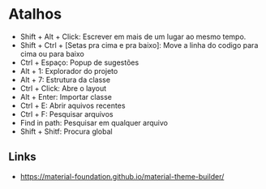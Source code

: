 # Atalhos

- Shift + Alt + Click: Escrever em mais de um lugar ao mesmo tempo.
- Shift + Ctrl + [Setas pra cima e pra baixo]: Move a linha do codigo para cima ou para baixo
- Ctrl + Espaço: Popup de sugestões
- Alt + 1: Explorador do projeto
- Alt + 7: Estrutura da classe
- Ctrl + Click: Abre o layout
- Alt + Enter: Importar classe
- Ctrl + E: Abrir aquivos recentes
- Ctrl + F: Pesquisar arquivos
- Find in path: Pesquisar em qualquer arquivo
- Shift + Shitf: Procura global

## Links

- https://material-foundation.github.io/material-theme-builder/
